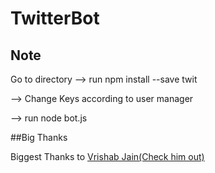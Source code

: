 # TwitterBot
## Note
Go to directory
--> run npm install --save twit

--> Change Keys according to user manager

--> run node bot.js

##Big Thanks

Biggest Thanks to [Vrishab Jain(Check him out)](https://github.com/dragoFireup)
